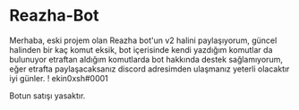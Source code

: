 # Reazha-Bot
 Merhaba, eski projem olan Reazha bot'un v2 halini paylaşıyorum, güncel halinden bir kaç komut eksik, bot içerisinde kendi yazdığım komutlar da bulunuyor etraftan aldığım komutlarda bot hakkında destek sağlamıyorum, eğer etrafta paylaşacaksanız discord adresimden ulaşmanız yeterli olacaktır iyi günler. ! ekin0xsh#0001


Botun satışı yasaktır.

